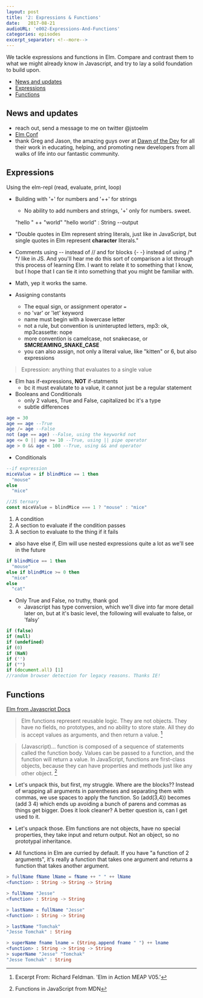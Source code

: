 ```yaml
---
layout: post
title: '2: Expressions & Functions'
date:   2017-08-21
audioURL: 'e002-Expressions-And-Functions'
categories: episodes
excerpt_separator: <!--more-->
---
```

We tackle expressions and functions in Elm. Compare and contrast them to what we might already know in Javascript, and try to lay a solid foundation to build upon. 

<!--more-->
<!-- TOC -->

- [News and updates](#news-and-updates)
- [Expressions](#expressions)
- [Functions](#functions)

<!-- /TOC -->
## News and updates
* reach out, send a message to me on twitter @jstoelm
* [Elm Conf](https://www.elm-conf.us)
* thank Greg and Jason, the amazing guys over at [Dawn of the Dev](https://itunes.apple.com/us/podcast/dawn-of-the-devs-podcast/id1256007479?mt=2) for all their work in educating, helping, and promoting new developers from all walks of life into our fantastic community.


## Expressions
Using the elm-repl (read, evaluate, print, loop)
* Building with '+' for numbers and '++' for strings
	* No ability to add numbers and strings, '+' only for numbers. sweet.

	"hello " ++ "world"
	"hello world" : String --output

* "Double quotes in Elm represent string literals, just like in JavaScript, but single quotes in Elm represent **character** literals."
* Comments using -- instead of // and for blocks {- -} instead of using /* */ like in JS. And you'll hear me do this sort of comparison a lot through this process of learning Elm. I want to relate it to something that I know, but I hope that I can tie it into something that you might be familiar with.
* Math, yep it works the same.
* Assigning constants
  * The equal sign, or assignment operator `=`
  * no 'var' or 'let' keyword
  * name must begin with a lowercase letter
  * not a rule, but convention is uninterupted letters, mp3: ok, mp3cassette: nope
  * more convention is camelcase, not snakecase, or **SMCREAMING_SNAKE_CASE**
  * you can also assign, not only a literal value, like "kitten" or 6, but also expressions
>Expression: anything that evaluates to a single value
* Elm has if-expressions, **NOT** if-statments
  * bc it must evalutate to a value, it cannot just be a regular statement
* Booleans and Conditionals
  * only 2 values, True and False, capitalized bc it's a type
  * subtle differences
```elm
age = 30
age == age --True
age /= age --False
not (age == age) --False, using the keyworkd not
age <= 0 || age >= 10 --True, using || pipe operator
age > 0 && age < 100 --True, using && and operator
```
  * Conditionals
```elm
--if expression
miceValue = if blindMice == 1 then
  "mouse"
else
  "mice"
```
```javascript
//JS ternary
const miceValue = blindMice === 1 ? "mouse" : "mice"
```
  1. A condition
  2. A section to evaluate if the condition passes
  3. A section to evaluate to the thing if it fails
  * also have else if, Elm will use nested expressions quite a lot as we'll see in the future
```elm
if blindMice == 1 then
  "mouse"
else if blindMice >= 0 then
  "mice"
else
  "cat"
```
  * Only True and False, no truthy, thank god
    * Javascript has type conversion, which we'll dive into far more detail later on, but at it's basic level, the following will evaluate to false, or 'falsy'
```javascript
if (false)
if (null)
if (undefined)
if (0)
if (NaN)
if ('')
if ("")
if (document.all) [1]
//random browser detection for legacy reasons. Thanks IE!
```

## Functions
[Elm from Javascript Docs](http://elm-lang.org/docs/from-javascript)
>Elm functions represent reusable logic. They are not objects. They have no fields, no prototypes, and no ability to store state. All they do is accept values as arguments, and then return a value. [^1]

>(Javascript)... function is composed of a sequence of statements called the function body. Values can be passed to a function, and the function will return a value. In JavaScript, functions are first-class objects, because they can have properties and methods just like any other object. [^2]

* Let's unpack this, but first, my struggle. Where are the blocks?? Instead of wrapping all arguments in parentheses and separating them with commas, we use spaces to apply the function. So (add(3,4)) becomes (add 3 4) which ends up avoiding a bunch of parens and commas as things get bigger. Does it look cleaner? A better question is, can I get used to it.

* Let's unpack those. Elm functions are not objects, have no special properties, they take input and return output. Not an object, so no prototypal inheritance.

* All functions in Elm are curried by default. If you have "a function of 2 arguments", it's really a function that takes one argument and returns a function that takes another argument.
```elm
> fullName fName lName = fName ++ " " ++ lName
<function> : String -> String -> String

> fullName "Jesse"
<function> : String -> String

> lastName = fullName "Jesse"
<function> : String -> String

> lastName "Tomchak"
"Jesse Tomchak" : String

> superName fname lname = (String.append fname " ") ++ lname
<function> : String -> String -> String
> superName "Jesse" "Tomchak"
"Jesse Tomchak" : String
```




[^1]:Excerpt From: Richard Feldman. 'Elm in Action MEAP V05.'
[^2]:Functions in JavaScript from MDN
